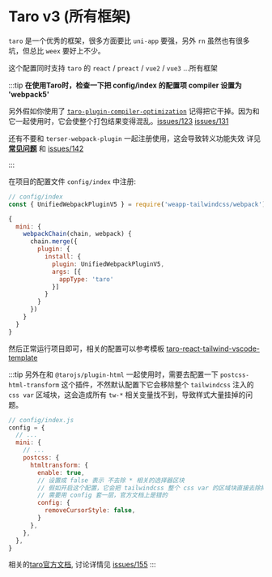 # Taro v3 (所有框架)

`taro` 是一个优秀的框架，很多方面要比 `uni-app` 要强，另外 `rn` 虽然也有很多坑，但总比 `weex` 要好上不少。

这个配置同时支持 `taro` 的 `react` / `preact` / `vue2` / `vue3` ...所有框架

:::tip
**在使用Taro时，检查一下把 config/index 的配置项 compiler 设置为 'webpack5'**

另外假如你使用了 [`taro-plugin-compiler-optimization`](https://www.npmjs.com/package/taro-plugin-compiler-optimization) 记得把它干掉。因为和它一起使用时，它会使整个打包结果变得混乱。[issues/123](https://github.com/sonofmagic/weapp-tailwindcss/issues/123) [issues/131](https://github.com/sonofmagic/weapp-tailwindcss/issues/131)

还有不要和 `terser-webpack-plugin` 一起注册使用，这会导致转义功能失效 详见 [**常见问题**](/docs/issues#taro-webpack5-环境下这个插件和-terser-webpack-plugin-一起使用会导致插件转义功能失效) 和 [issues/142](https://github.com/sonofmagic/weapp-tailwindcss/issues/142)
<!-- 
**另外不要开启二次编译缓存!**

```js
// 禁止二次编译缓存
cache: {
  enable: false
},
```

开启它会导致二次编译时，直接跳过插件的转义。另外还有一个 -->

<!-- `taro` 开发时热更新的问题，开发中保存 `tailwind.config.js` 文件，触发热更新会导致所有样式挂掉，此时重新保存任意 `jsx/tsx` 文件恢复正常。 -->

:::

在项目的配置文件 `config/index` 中注册:

```js
// config/index
const { UnifiedWebpackPluginV5 } = require('weapp-tailwindcss/webpack')

{
  mini: {
    webpackChain(chain, webpack) {
      chain.merge({
        plugin: {
          install: {
            plugin: UnifiedWebpackPluginV5,
            args: [{
              appType: 'taro'
            }]
          }
        }
      })
    }
  }
}
```

然后正常运行项目即可，相关的配置可以参考模板 [taro-react-tailwind-vscode-template](https://github.com/sonofmagic/taro-react-tailwind-vscode-template)

:::tip
另外在和 `@tarojs/plugin-html` 一起使用时，需要去配置一下 `postcss-html-transform` 这个插件，不然默认配置下它会移除整个 `tailwindcss` 注入的 `css var` 区域块，这会造成所有 `tw-*` 相关变量找不到，导致样式大量挂掉的问题。

```js
// config/index.js
config = {
  // ...
  mini: {
    // ...
    postcss: {
      htmltransform: {
        enable: true,
        // 设置成 false 表示 不去除 * 相关的选择器区块
        // 假如开启这个配置，它会把 tailwindcss 整个 css var 的区域块直接去除掉
        // 需要用 config 套一层，官方文档上是错的
        config: {
          removeCursorStyle: false,
        }
      },
    },
  },
}
```

相关的[taro官方文档](https://taro-docs.jd.com/docs/use-h5#%E6%8F%92%E4%BB%B6-postcss-%E9%85%8D%E7%BD%AE%E9%A1%B9), 讨论详情见 [issues/155](https://github.com/sonofmagic/weapp-tailwindcss-webpack-plugin/issues/155)
:::
